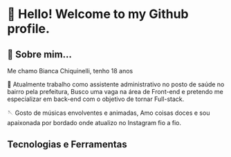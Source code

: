 # 👋 Hello! Welcome to my Github profile. 
## :woman: Sobre mim...
Me chamo Bianca Chiquinelli, tenho 18 anos

:briefcase: Atualmente trabalho como assistente administrativo no posto de saúde no bairro pela prefeitura, Busco uma vaga na área de Front-end e pretendo me especializar em back-end com o objetivo de tornar Full-stack.

🪡 Gosto de músicas envolventes e animadas, Amo coisas doces e sou apaixonada por bordado onde atualizo no Instagram fio a fio.
## Tecnologias e Ferramentas
